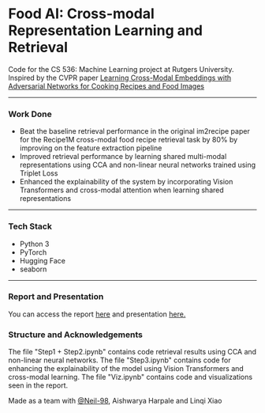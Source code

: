 # Food AI: Cross-modal Representation Learning and Retrieval
Code for the CS 536: Machine Learning project at Rutgers University. Inspired by the CVPR paper [Learning Cross-Modal Embeddings with Adversarial Networks 
for Cooking Recipes and Food Images](https://arxiv.org/abs/1905.01273)

-----------------------------------------
### Work Done

* Beat the baseline retrieval performance in the original im2recipe paper for the Recipe1M cross-modal food recipe retrieval task by 80% by improving on the feature extraction pipeline
* Improved retrieval performance by learning shared multi-modal representations using CCA and non-linear neural networks trained using Triplet Loss
* Enhanced the explainability of the system by incorporating Vision Transformers and cross-modal attention when learning shared representations

***

### Tech Stack

* Python 3
* PyTorch
* Hugging Face
* seaborn

***

### Report and Presentation 

You can access the report [here](https://github.com/kunjmehta/movie-rec-conversational-data/blob/main/NLP_Final_Report.pdf) and presentation 
[here.](https://github.com/kunjmehta/movie-rec-conversational-data/blob/main/NLP-Final-Presentation.pptx.pdf)

### Structure and Acknowledgements 
The file "Step1 + Step2.ipynb" contains code retrieval results using CCA and non-linear neural networks. The file "Step3.ipynb"  contains code for enhancing the explainability
of the model using Vision Transformers and cross-modal learning. The file "Viz.ipynb" contains code and visualizations seen in the report.

Made as a team with [@Neil-98](https://github.com/Neil-98), Aishwarya Harpale and Linqi Xiao
